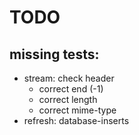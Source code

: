 # TODO

## missing tests:
- stream: check header
	- correct end (-1)
	- correct length
	- correct mime-type
- refresh: database-inserts


